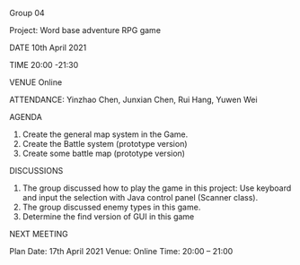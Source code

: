 Group 04

Project: Word base adventure RPG game

DATE	10th April 2021

TIME	20:00 -21:30

VENUE	Online

ATTENDANCE:	Yinzhao Chen, Junxian Chen, Rui Hang, Yuwen Wei


AGENDA

1.	Create the general map system in the Game.
2.	Create the Battle system (prototype version)
3.	Create some battle map (prototype version)

DISCUSSIONS

1.	The group discussed how to play the game in this project: Use keyboard and input the selection with Java control panel (Scanner class).
2.	The group discussed enemy types in this game.
3.	Determine the find version of GUI in this game

NEXT MEETING

Plan Date: 17th April 2021
Venue: Online
Time: 20:00 – 21:00
